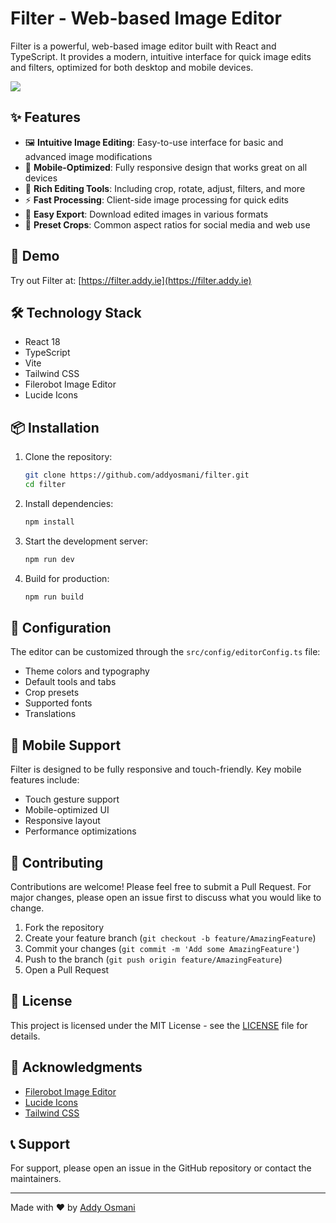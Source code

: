 # Filter - Web-based Image Editor

Filter is a powerful, web-based image editor built with React and TypeScript. It provides a modern, intuitive interface for quick image edits and filters, optimized for both desktop and mobile devices.

![](https://filter.addy.ie/meta.jpg)

## ✨ Features

- 🖼️ **Intuitive Image Editing**: Easy-to-use interface for basic and advanced image modifications
- 📱 **Mobile-Optimized**: Fully responsive design that works great on all devices
- 🎨 **Rich Editing Tools**: Including crop, rotate, adjust, filters, and more
- ⚡ **Fast Processing**: Client-side image processing for quick edits
- 💾 **Easy Export**: Download edited images in various formats
- 🎯 **Preset Crops**: Common aspect ratios for social media and web use

## 🚀 Demo

Try out Filter at: [https://filter.addy.ie](https://filter.addy.ie)

## 🛠️ Technology Stack

- React 18
- TypeScript
- Vite
- Tailwind CSS
- Filerobot Image Editor
- Lucide Icons

## 📦 Installation

1. Clone the repository:
   ```bash
   git clone https://github.com/addyosmani/filter.git
   cd filter
   ```

2. Install dependencies:
   ```bash
   npm install
   ```

3. Start the development server:
   ```bash
   npm run dev
   ```

4. Build for production:
   ```bash
   npm run build
   ```

## 🔧 Configuration

The editor can be customized through the `src/config/editorConfig.ts` file:

- Theme colors and typography
- Default tools and tabs
- Crop presets
- Supported fonts
- Translations

## 📱 Mobile Support

Filter is designed to be fully responsive and touch-friendly. Key mobile features include:

- Touch gesture support
- Mobile-optimized UI
- Responsive layout
- Performance optimizations

## 🤝 Contributing

Contributions are welcome! Please feel free to submit a Pull Request. For major changes, please open an issue first to discuss what you would like to change.

1. Fork the repository
2. Create your feature branch (`git checkout -b feature/AmazingFeature`)
3. Commit your changes (`git commit -m 'Add some AmazingFeature'`)
4. Push to the branch (`git push origin feature/AmazingFeature`)
5. Open a Pull Request

## 📄 License

This project is licensed under the MIT License - see the [LICENSE](LICENSE) file for details.

## 🙏 Acknowledgments

- [Filerobot Image Editor](https://github.com/scaleflex/filerobot-image-editor)
- [Lucide Icons](https://lucide.dev/)
- [Tailwind CSS](https://tailwindcss.com/)

## 📞 Support

For support, please open an issue in the GitHub repository or contact the maintainers.

---

Made with ❤️ by [Addy Osmani](https://github.com/addyosmani)
